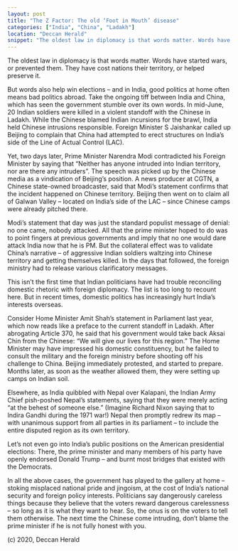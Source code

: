 ```yaml
---
layout: post
title: "The Z Factor: The old ‘Foot in Mouth’ disease"
categories: ["India", "China", "Ladakh"]
location: "Deccan Herald"
snippet: "The oldest law in diplomacy is that words matter. Words have started wars, or prevented them. They have cost nations their territory, or helped preserve it. But words also help win elections – and in India, good politics at home often means bad politics abroad. Take the ongoing tiff between India and China, which has seen the government stumble over its own words. (Published in my Z Factor column in Deccan Herald)"
---
```


The oldest law in diplomacy is that words matter. Words have started wars, or prevented them. They have cost nations their territory, or helped preserve it.

But words also help win elections – and in India, good politics at home often means bad politics abroad. Take the ongoing tiff between India and China, which has seen the government stumble over its own words. In mid-June, 20 Indian soldiers were killed in a violent standoff with the Chinese in Ladakh. While the Chinese blamed Indian incursions for the brawl, India held Chinese intrusions responsible. Foreign Minister S Jaishankar called up Beijing to complain that China had attempted to erect structures on India’s side of the Line of Actual Control (LAC).

Yet, two days later, Prime Minister Narendra Modi contradicted his Foreign Minister by saying that “Neither has anyone intruded into Indian territory, nor are there any intruders”. The speech was picked up by the Chinese media as a vindication of Beijing’s position. A news producer at CGTN, a Chinese state-owned broadcaster, said that Modi’s statement confirms that the incident happened on Chinese territory. Beijing then went on to claim all of Galwan Valley – located on India’s side of the LAC – since Chinese camps were already pitched there.

Modi’s statement that day was just the standard populist message of denial: no one came, nobody attacked. All that the prime minister hoped to do was to point fingers at previous governments and imply that no one would dare attack India now that he is PM. But the collateral effect was to validate China’s narrative – of aggressive Indian soldiers waltzing into Chinese territory and getting themselves killed. In the days that followed, the foreign ministry had to release various clarificatory messages.

This isn’t the first time that Indian politicians have had trouble reconciling domestic rhetoric with foreign diplomacy. The list is too long to recount here. But in recent times, domestic politics has increasingly hurt India’s interests overseas.

Consider Home Minister Amit Shah’s statement in Parliament last year, which now reads like a preface to the current standoff in Ladakh. After abrogating Article 370, he said that his government would take back Aksai Chin from the Chinese: “We will give our lives for this region.” The Home Minister may have impressed his domestic constituency, but he failed to consult the military and the foreign ministry before shooting off his challenge to China. Beijing immediately protested, and started to prepare. Months later, as soon as the weather allowed them, they were setting up camps on Indian soil.

Elsewhere, as India quibbled with Nepal over Kalapani, the Indian Army Chief pish-poshed Nepal’s statements, saying that they were merely acting “at the behest of someone else.” (Imagine Richard Nixon saying that to Indira Gandhi during the 1971 war!) Nepal then promptly redrew its map – with unanimous support from all parties in its parliament – to include the entire disputed region as its own territory.

Let’s not even go into India’s public positions on the American presidential elections: There, the prime minister and many members of his party have openly endorsed Donald Trump – and burnt most bridges that existed with the Democrats.

In all the above cases, the government has played to the gallery at home – stoking misplaced national pride and jingoism, at the cost of India’s national security and foreign policy interests. Politicians say dangerously careless things because they believe that the voters reward dangerous carelessness – so long as it is what they want to hear. So, the onus is on the voters to tell them otherwise. The next time the Chinese come intruding, don’t blame the prime minister if he is not fully honest with you.

(c) 2020, Deccan Herald
